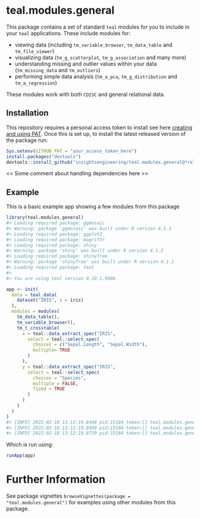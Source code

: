 
<!-- README.md is generated from README.Rmd. Please edit that file -->

# teal.modules.general

<!-- badges: start -->
<!-- badges: end -->

This package contains a set of standard `teal` modules for you to
include in your `teal` applications. These include modules for:

-   viewing data (including `tm_variable_browser`, `tm_data_table` and
    `tm_file_viewer`)
-   visualizing data (`tm_g_scatterplot`, `tm_g_association` and many
    more)
-   understanding missing and outlier values within your data
    (`tm_missing_data` and `tm_outliers`)
-   performing simple data analysis (`tm_a_pca`, `tm_g_distribution` and
    `tm_a_regression`)

These modules work with both `CDISC` and general relational data.

## Installation

This repository requires a personal access token to install see here
[creating and using
PAT](https://docs.github.com/en/github/authenticating-to-github/keeping-your-account-and-data-secure/creating-a-personal-access-token).
Once this is set up, to install the latest released version of the
package run:

``` r
Sys.setenv(GITHUB_PAT = "your_access_token_here")
install.packages("devtools")
devtools::install_github("insightsengineering/teal.modules.general@*release")
```

\<\< Some comment about handling dependencies here \>\>

## Example

This is a basic example app showing a few modules from this package

``` r
library(teal.modules.general)
#> Loading required package: ggmosaic
#> Warning: package 'ggmosaic' was built under R version 4.1.1
#> Loading required package: ggplot2
#> Loading required package: magrittr
#> Loading required package: shiny
#> Warning: package 'shiny' was built under R version 4.1.2
#> Loading required package: shinyTree
#> Warning: package 'shinyTree' was built under R version 4.1.1
#> Loading required package: teal
#> 
#> You are using teal version 0.10.1.9006

app <- init(
  data = teal_data(
    dataset("IRIS", x = iris)
  ),
  modules = modules(
    tm_data_table(),
    tm_variable_browser(),
    tm_t_crosstable(
      x = teal::data_extract_spec("IRIS",
        select = teal::select_spec(
          choices = c("Sepal.Length", "Sepal.Width"),
          multiple= TRUE
        )
      ),
      y = teal::data_extract_spec("IRIS",
        select = teal::select_spec(
          choices = "Species",
          multiple = FALSE,
          fixed = TRUE
        )
      )
    )
  )
)
#> [INFO] 2022-02-18 13:12:19.8448 pid:15184 token:[] teal.modules.general Initializing tm_data_table
#> [INFO] 2022-02-18 13:12:19.8499 pid:15184 token:[] teal.modules.general Initializing tm_variable_browser
#> [INFO] 2022-02-18 13:12:19.8729 pid:15184 token:[] teal.modules.general Initializing tm_t_crosstable
```

Which is run using:

``` r
runApp(app)
```

# Further Information

See package vignettes
`browseVignettes(package = "teal.modules.general")` for examples using
other modules from this package.
